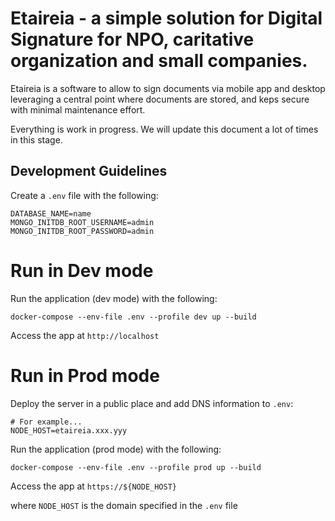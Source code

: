 # Etaireia - a simple solution for Digital Signature for NPO, caritative organization and small companies. 

Etaireia is a software to allow to sign documents via mobile app and desktop leveraging a central point where documents are stored, and keps secure with 
minimal maintenance effort.

Everything is work in progress. We will update this document a lot of times in this stage.

## Development Guidelines

Create a `.env` file with the following:

```
DATABASE_NAME=name
MONGO_INITDB_ROOT_USERNAME=admin
MONGO_INITDB_ROOT_PASSWORD=admin
```

# Run in Dev mode

Run the application (dev mode) with the following:

```
docker-compose --env-file .env --profile dev up --build
```

Access the app at `http://localhost`

# Run in Prod mode

Deploy the server in a public place and add DNS information to `.env`:

```
# For example...
NODE_HOST=etaireia.xxx.yyy
```

Run the application (prod mode) with the following:

```
docker-compose --env-file .env --profile prod up --build
```

Access the app at `https://${NODE_HOST}`

where `NODE_HOST` is the domain specified in the `.env` file

